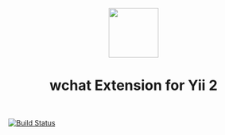 <p align="center">
    <a href="https://github.com/yiisoft" target="_blank">
        <img src="https://avatars0.githubusercontent.com/u/993323" height="100px">
    </a>
    <h1 align="center">wchat Extension for Yii 2</h1>
    <br>
</p>

[![Build Status](https://travis-ci.org/sunlsoft/yii-weixin.svg?branch=master)](https://travis-ci.org/sunlsoft/yii-weixin)
